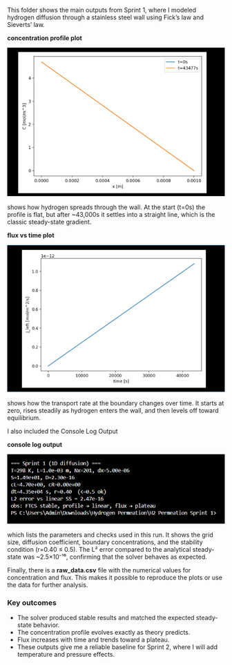 This folder shows the main outputs from Sprint 1, where I modeled hydrogen diffusion through a stainless steel wall using Fick’s law and Sieverts’ law.  

**concentration profile plot**  

![Concentration Profile](Concentration%20Profile.png)

 shows how hydrogen spreads through the wall. At the start (t=0s) the profile is flat, but after ~43,000s it settles into a straight line, which is the classic steady-state gradient.  

**flux vs time plot** 

![Flux](Flux.png)

shows how the transport rate at the boundary changes over time. It starts at zero, rises steadily as hydrogen enters the wall, and then levels off toward equilibrium.  

I also included the Console Log Output

**console log output**

![Terminal Result](Terminal%20Result.png)

which lists the parameters and checks used in this run. It shows the grid size, diffusion coefficient, boundary concentrations, and the stability condition (r=0.40 ≤ 0.5). The L² error compared to the analytical steady-state was ~2.5×10⁻¹⁶, confirming that the solver behaves as expected.  

Finally, there is a **raw_data.csv** file with the numerical values for concentration and flux. This makes it possible to reproduce the plots or use the data for further analysis.  

### Key outcomes  
- The solver produced stable results and matched the expected steady-state behavior.  
- The concentration profile evolves exactly as theory predicts.  
- Flux increases with time and trends toward a plateau.  
- These outputs give me a reliable baseline for Sprint 2, where I will add temperature and pressure effects.  

